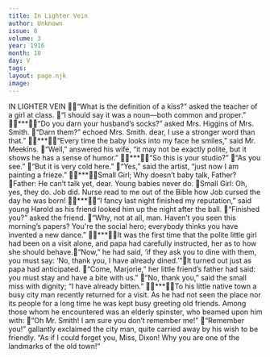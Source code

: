 ```yaml
---
title: In Lighter Vein
author: Unknown
issue: 8
volume: 3
year: 1916
month: 10
day: V
tags:
layout: page.njk
image:
---
```

IN LIGHTER VEIN “What is the definition of a kiss?” asked the teacher of a girl at class. “I should say it was a noun—both common and proper.” ***“Do you darn your husband’s socks?” asked Mrs. Higgins of Mrs. Smith. “Darn them?” echoed Mrs. Smith. dear, I use a stronger word than that.” ***“Every time the baby looks into my face he smiles,” said Mr. Meekins. “Well,” answered his wife, “it may not be exactly polite, but it shows he has a sense of humor.” ***“So this is your studio?” “As you see.” “But it is very cold here.” “Yes,” said the artist, “just now I am painting a frieze.” ***Small Girl; Why doesn’t baby talk, Father? Father: He can’t talk yet, dear. Young babies never do. Small Girl: Oh, yes, they do. Job did. Nurse read to me out of the Bible how Job cursed the day he was born! ***“I fancy last night finished my reputation,” said young Harold as his friend looked him up the night after the ball. “Finished you?” asked the friend. “Why, not at all, man. Haven’t you seen this morning’s papers? You're the social hero; everybody thinks you have invented a new dance.” ***It was the first time that the polite little girl had been on a visit alone, and papa had carefully instructed, her as to how she should behave.“Now,” he had said, ‘if they ask you to dine with them, you must say: ‘No, thank you, I have already dined.’”It turned out just as papa had anticipated. “Come, Marjorie,” her little friend’s father had said: you must stay and have a bite with us.” “No, thank you,” said the small miss with dignity; “I have already bitten.” ***To his little native town a busy city man recently returned for a visit. As he had not seen the place nor its people for a long time he was kept busy greeting old friends. Among those whom he encountered was an elderly spinster, who beamed upon him with: “Oh Mr. Smith! I am sure you don’t remember me!” “Remember you!” gallantly exclaimed the city man, quite carried away by his wish to be friendly. “As if I could forget you, Miss, Dixon! Why you are one of the landmarks of the old town!” 
